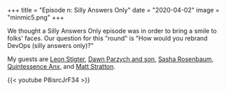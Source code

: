 +++
title = "Episode n: Silly Answers Only"
date = "2020-04-02"
image = "minmic5.png"
+++

We thought a Silly Answers Only episode was in order to bring a smile to folks' faces. Our question for this "round" is "How would you rebrand DevOps (silly answers only)?"

My guests are
[Leon Stigter](https://twitter.com/retgits),
[Dawn Parzych and son](https://twitter.com/dparzych),
[Sasha Rosenbaum](https://twitter.com/DivineOps),
[Quintessence Anx](https://twitter.com/QuintessenceAnx), and
[Matt Stratton](https://twitter.com/mattstratton).

{{< youtube P8isrcJrF34 >}}

